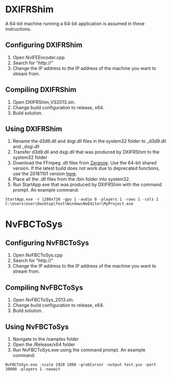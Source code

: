 # DXIFRShim
A 64-bit machine running a 64-bit application is assumed in these instructions.

## Configuring DXIFRShim
1. Open NvIFEEncoder.cpp
2. Search for "http://"
3. Change the IP address to the IP address of the machine you want to stream from.

## Compiling DXIFRShim
1. Open DXIFRShim_VS2013.sln.
2. Change build configuration to release, x64.
3. Build solution.

## Using DXIFRShim
1. Rename the d3d9.dll and dxgi.dll files in the system32 folder to _d3d9.dll and _dxgi.dll
2. Transfer d3d9.dll and dxgi.dll that was produced by DXIFRShim to the system32 folder
3. Download the FFmpeg .dll files from [Zeranoe](https://ffmpeg.zeranoe.com/builds/). Use the 64-bit shared version. If the latest build does not work due to deprecated functions, use the 20161101 version [here](https://ffmpeg.zeranoe.com/builds/win64/shared/ffmpeg-20161101-60178e7-win64-shared.zip).
4. Place all the .dll files from the /bin folder into system32. 
5. Run StartApp.exe that was produced by DXIFRShim with the command prompt. An example command:
```
StartApp.exe -r 1280x720 -gpu 1 -audio 0 -players 1 -rows 1 -cols 1  C:\Users\User\Desktop\Test\WindowsNoEditor\MyProject.exe
```
# NvFBCToSys
## Configuring NvFBCToSys
1. Open NvFBCToSys.cpp
2. Search for "http://"
3. Change the IP address to the IP address of the machine you want to stream from.

## Compiling NvFBCToSys
1. Open NvFBCToSys_2013.sln.
2. Change build configuration to release, x64.
3. Build solution.

## Using NvFBCToSys
1. Navigate to the /samples folder 
2. Open the /Release/x64 folder
3. Run NvFBCToSys.exe using the command prompt. An example command:
```
NvFBCToSys.exe -scale 1920 1080 -grabCursor -output test.yuv -port 30000 -players 1 -nowait
```
